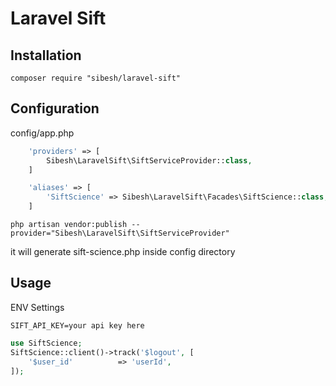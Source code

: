 # Laravel Sift
## Installation
```
composer require "sibesh/laravel-sift"
```

## Configuration
config/app.php
```php
    'providers' => [
        Sibesh\LaravelSift\SiftServiceProvider::class,
    ]

    'aliases' => [
        'SiftScience' => Sibesh\LaravelSift\Facades\SiftScience::class,
    ]
```
```
php artisan vendor:publish --provider="Sibesh\LaravelSift\SiftServiceProvider"
```
it will generate sift-science.php inside config directory

## Usage
ENV Settings
```
SIFT_API_KEY=your api key here
```
```php
use SiftScience;
SiftScience::client()->track('$logout', [
    '$user_id'          => 'userId',
]);
```

